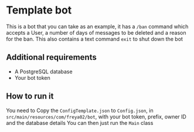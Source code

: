 # Template bot

This is a bot that you can take as an example, it has a `/ban` command which accepts a User, a number of days of messages to be deleted and a reason for the ban.
This also contains a text command `exit` to shut down the bot

## Additional requirements

* A PostgreSQL database
* Your bot token

## How to run it
You need to Copy the `ConfigTemplate.json` to `Config.json`, in `src/main/resources/com/freya02/bot`, with your bot token, prefix, owner ID and the database details
You can then just run the `Main` class